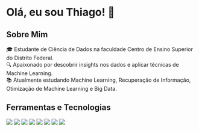 # Olá, eu sou Thiago! 👋

## Sobre Mim
🎓 Estudante de Ciência de Dados na faculdade Centro de Ensino Superior do Distrito Federal.<br>
🔍 Apaixonado por descobrir insights nos dados e aplicar técnicas de Machine Learning.<br>
📚 Atualmente estudando Machine Learning, Recuperação de Informação, Otimização de Machine Learning e Big Data.<br>

## Ferramentas e Tecnologias
![](https://img.shields.io/badge/Code-Python-informational?style=flat&logo=python&logoColor=white&color=2bbc8a)
![](https://img.shields.io/badge/Code-R-informational?style=flat&logo=r&logoColor=white&color=2bbc8a)
![](https://img.shields.io/badge/Tools-Jupyter_Notebook-informational?style=flat&logo=jupyter&logoColor=white&color=2bbc8a)
![](https://img.shields.io/badge/Libraries-Pandas-informational?style=flat&logo=pandas&logoColor=white&color=2bbc8a)
![](https://img.shields.io/badge/Libraries-Numpy-informational?style=flat&logo=numpy&logoColor=white&color=2bbc8a)
![](https://img.shields.io/badge/Libraries-Scikit_Learn-informational?style=flat&logo=scikit-learn&logoColor=white&color=2bbc8a)
![](https://img.shields.io/badge/Visualization-Matplotlib-informational?style=flat&logo=matplotlib&logoColor=white&color=2bbc8a)
![](https://img.shields.io/badge/Visualization-Seaborn-informational?style=flat&logo=seaborn&logoColor=white&color=2bbc8a)
